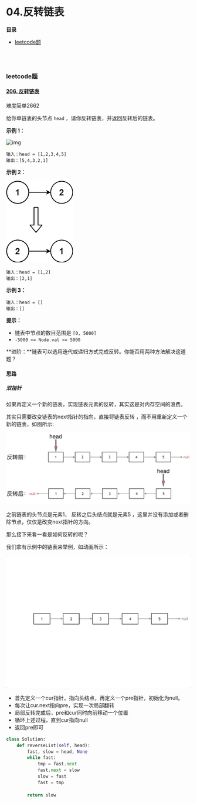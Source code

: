 # 04.反转链表

**目录**

- [leetcode题](#leetcode题)



</br></br>

### leetcode题

#### [206. 反转链表](https://leetcode.cn/problems/reverse-linked-list/)

难度简单2662

给你单链表的头节点 `head` ，请你反转链表，并返回反转后的链表。

 

**示例 1：**

![img](https://assets.leetcode.com/uploads/2021/02/19/rev1ex1.jpg)

```
输入：head = [1,2,3,4,5]
输出：[5,4,3,2,1]
```

**示例 2：**

![img](https://raw.githubusercontent.com/affectalways/Flee-as-a-bird-to-your-mountain/main/img/rev1ex2.jpg)

```
输入：head = [1,2]
输出：[2,1]
```

**示例 3：**

```
输入：head = []
输出：[]
```

 

**提示：**

- 链表中节点的数目范围是 `[0, 5000]`
- `-5000 <= Node.val <= 5000`

 

**进阶：**链表可以选用迭代或递归方式完成反转。你能否用两种方法解决这道题？



#### 思路

##### **双指针**

如果再定义一个新的链表，实现链表元素的反转，其实这是对内存空间的浪费。

其实只需要改变链表的next指针的指向，直接将链表反转 ，而不用重新定义一个新的链表，如图所示:

![206_反转链表](https://raw.githubusercontent.com/affectalways/Flee-as-a-bird-to-your-mountain/main/img/20210218090901207.png)

之前链表的头节点是元素1， 反转之后头结点就是元素5 ，这里并没有添加或者删除节点，仅仅是改变next指针的方向。

那么接下来看一看是如何反转的呢？

我们拿有示例中的链表来举例，如动画所示：

![](https://raw.githubusercontent.com/affectalways/Flee-as-a-bird-to-your-mountain/main/img/008eGmZEly1gnrf1oboupg30gy0c44qp.gif)

- 首先定义一个cur指针，指向头结点，再定义一个pre指针，初始化为null。
- 每次让cur.next指向pre，实现一次局部翻转
- 局部反转完成后，pre和cur同时向前移动一个位置
- 循环上述过程，直到cur指向null
- 返回pre即可 

```python
class Solution:
    def reverseList(self, head):
        fast, slow = head, None
        while fast:
            tmp = fast.next
            fast.next = slow
            slow = fast
            fast = tmp

        return slow
```

